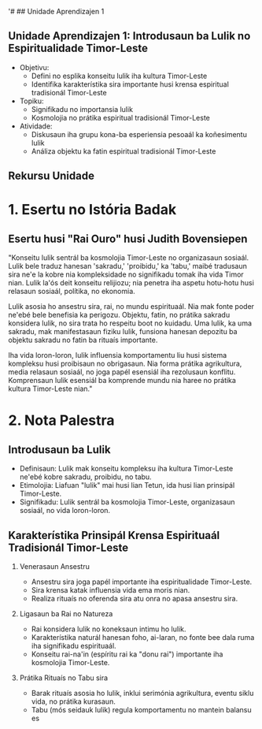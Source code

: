 '# ## Unidade Aprendizajen 1

## Unidade Aprendizajen 1: Introdusaun ba Lulik no Espiritualidade Timor-Leste
- Objetivu:
  * Defini no esplika konseitu lulik iha kultura Timor-Leste
  * Identifika karakterístika sira importante husi krensa espiritual tradisionál Timor-Leste
- Topiku:
  * Signifikadu no importansia lulik
  * Kosmolojia no prátika espiritual tradisionál Timor-Leste
- Atividade:
  * Diskusaun iha grupu kona-ba esperiensia pesoaál ka koñesimentu lulik
  * Análiza objektu ka fatin espiritual tradisionál Timor-Leste

## Rekursu Unidade

# 1. Esertu no Istória Badak

## Esertu husi "Rai Ouro" husi Judith Bovensiepen

"Konseitu lulik sentrál ba kosmolojia Timor-Leste no organizasaun sosiaál. Lulik bele traduz hanesan 'sakradu,' 'proibidu,' ka 'tabu,' maibé tradusaun sira ne'e la kobre nia kompleksidade no signifikadu tomak iha vida Timor nian. Lulik la'ós deit konseitu relijiozu; nia penetra iha aspetu hotu-hotu husi relasaun sosiaál, polítika, no ekonomia.

Lulik asosia ho ansestru sira, rai, no mundu espirituaál. Nia mak fonte poder ne'ebé bele benefisia ka perigozu. Objektu, fatin, no prátika sakradu konsidera lulik, no sira trata ho respeitu boot no kuidadu. Uma lulik, ka uma sakradu, mak manifestasaun fiziku lulik, funsiona hanesan depozitu ba objektu sakradu no fatin ba rituaís importante.

Iha vida loron-loron, lulik influensia komportamentu liu husi sistema kompleksu husi proibisaun no obrigasaun. Nia forma prátika agrikultura, media relasaun sosiaál, no joga papél esensiál iha rezolusaun konflitu. Komprensaun lulik esensiál ba komprende mundu nia haree no prátika kultura Timor-Leste nian."

# 2. Nota Palestra

## Introdusaun ba Lulik

- Definisaun: Lulik mak konseitu kompleksu iha kultura Timor-Leste ne'ebé kobre sakradu, proibidu, no tabu.
- Etimolojia: Liafuan "lulik" mai husi lian Tetun, ida husi lian prinsipál Timor-Leste.
- Signifikadu: Lulik sentrál ba kosmolojia Timor-Leste, organizasaun sosiaál, no vida loron-loron.

## Karakterístika Prinsipál Krensa Espirituaál Tradisionál Timor-Leste

1. Venerasaun Ansestru
   - Ansestru sira joga papél importante iha espiritualidade Timor-Leste.
   - Sira krensa katak influensia vida ema moris nian.
   - Realiza rituaís no oferenda sira atu onra no apasa ansestru sira.

2. Ligasaun ba Rai no Natureza
   - Rai konsidera lulik no koneksaun intimu ho lulik.
   - Karakterístika naturál hanesan foho, ai-laran, no fonte bee dala ruma iha signifikadu espirituaál.
   - Konseitu rai-na'in (espíritu rai ka "donu rai") importante iha kosmolojia Timor-Leste.

3. Prátika Rituaís no Tabu sira
   - Barak rituaís asosia ho lulik, inklui serimónia agrikultura, eventu siklu vida, no prátika kurasaun.
   - Tabu (mós seidauk lulik) regula komportamentu no mantein balansu es